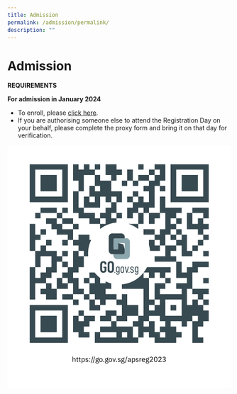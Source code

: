 ```yaml
---
title: Admission
permalink: /admission/permalink/
description: ""
---
```

Admission
=========

  
**REQUIREMENTS**  
  
**For admission in January 2024**  
  
*   To enroll, please [click here]((https://go.gov.sg/apsreg2023)).
*   If you are authorising someone else to attend the Registration Day on your behalf, please complete the [](/files/admission-%20joint%20proxy%20form.pdf)[](/files/admission-%20joint%20proxy%20form.pdf)proxy form and bring it on that day for verification.

![](/images/registration%20form.png)